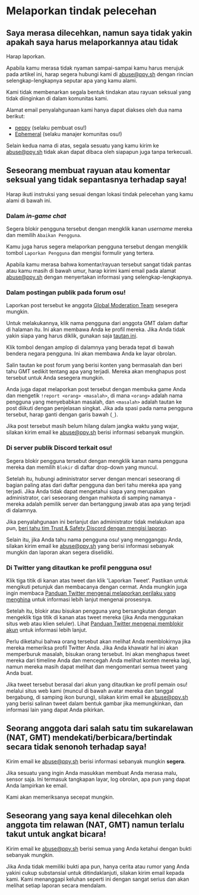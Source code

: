 # Melaporkan tindak pelecehan

## Saya merasa dilecehkan, namun saya tidak yakin apakah saya harus melaporkannya atau tidak

Harap laporkan.

Apabila kamu merasa tidak nyaman sampai-sampai kamu harus merujuk pada artikel ini, harap segera hubungi kami di [abuse@ppy.sh](mailto:abuse@ppy.sh) dengan rincian selengkap-lengkapnya seputar apa yang kamu alami.

Kami tidak membenarkan segala bentuk tindakan atau rayuan seksual yang tidak diinginkan di dalam komunitas kami.

Alamat email penyalahgunaan kami hanya dapat diakses oleh dua nama berikut:

- [peppy](https://osu.ppy.sh/users/2) (selaku pembuat osu!)
- [Ephemeral](https://osu.ppy.sh/users/102335) (selaku manajer komunitas osu!)

Selain kedua nama di atas, segala sesuatu yang kamu kirim ke [abuse@ppy.sh](mailto:abuse@ppy.sh) tidak akan dapat dibaca oleh siapapun juga tanpa terkecuali.

## Seseorang membuat rayuan atau komentar seksual yang tidak sepantasnya terhadap saya!

Harap ikuti instruksi yang sesuai dengan lokasi tindak pelecehan yang kamu alami di bawah ini.

### Dalam *in-game chat*

Segera blokir pengguna tersebut dengan mengklik kanan *username* mereka dan memilih `Abaikan Pengguna`.

Kamu juga harus segera melaporkan pengguna tersebut dengan mengklik tombol `Laporkan Pengguna` dan mengisi formulir yang tertera.

Apabila kamu merasa bahwa komentar/rayuan tersebut sangat tidak pantas atau kamu masih di bawah umur, harap kirimi kami email pada alamat [abuse@ppy.sh](mailto:abuse@ppy.sh) dengan menyertakan informasi yang selengkap-lengkapnya.

### Dalam postingan publik pada forum osu!

Laporkan post tersebut ke anggota [Global Moderation Team](/wiki/People/The_Team/Global_Moderation_Team) sesegera mungkin.

Untuk melakukannya, klik nama pengguna dari anggota GMT dalam daftar di halaman itu. Ini akan membawa Anda ke profil mereka. Jika Anda tidak yakin siapa yang harus diklik, gunakan saja [tautan ini](https://osu.ppy.sh/users/102335).

Klik tombol dengan amplop di dalamnya yang berada tepat di bawah bendera negara pengguna. Ini akan membawa Anda ke layar obrolan.

Salin tautan ke post forum yang berisi konten yang bermasalah dan beri tahu GMT sedikit tentang apa yang terjadi. Mereka akan menghapus post tersebut untuk Anda sesegera mungkin.

Anda juga dapat melaporkan post tersebut dengan membuka game Anda dan mengetik `!report <orang> <masalah>`, di mana `<orang>` adalah nama pengguna yang menyebabkan masalah, dan `<masalah>` adalah tautan ke post diikuti dengan penjelasan singkat. Jika ada spasi pada nama pengguna tersebut, harap ganti dengan garis bawah (`_`).

Jika post tersebut masih belum hilang dalam jangka waktu yang wajar, silakan kirim email ke [abuse@ppy.sh](mailto:abuse@ppy.sh) berisi informasi sebanyak mungkin.

### Di server publik Discord terkait osu!

Segera blokir pengguna tersebut dengan mengklik kanan nama pengguna mereka dan memilih `Blokir` di daftar drop-down yang muncul.

Setelah itu, hubungi administrator server dengan mencari seseorang di bagian paling atas dari daftar pengguna dan beri tahu mereka apa yang terjadi. Jika Anda tidak dapat mengetahui siapa yang merupakan administrator, cari seseorang dengan mahkota di samping namanya - mereka adalah pemilik server dan bertanggung jawab atas apa yang terjadi di dalamnya.

Jika penyalahgunaan ini berlanjut dan administrator tidak melakukan apa pun, [beri tahu tim Trust & Safety Discord dengan mengisi laporan](https://dis.gd/request).

Selain itu, jika Anda tahu nama pengguna osu! yang mengganggu Anda, silakan kirim email ke [abuse@ppy.sh](mailto:abuse@ppy.sh) yang berisi informasi sebanyak mungkin dan laporan akan segera diselidiki.

### Di Twitter yang ditautkan ke profil pengguna osu!

Klik tiga titik di kanan atas tweet dan klik 'Laporkan Tweet'. Pastikan untuk mengikuti petunjuk dan membacanya dengan cermat. Anda mungkin juga ingin membaca [Panduan Twitter mengenai melaporkan perilaku yang menghina](https://help.twitter.com/id/safety-and-security/report-abusive-behavior) untuk informasi lebih lanjut mengenai prosesnya.

Setelah itu, blokir atau bisukan pengguna yang bersangkutan dengan mengeklik tiga titik di kanan atas tweet mereka (jika Anda menggunakan situs web atau klien seluler). Lihat [Panduan Twitter mengenai memblokir akun](https://help.twitter.com/id/using-twitter/blocking-and-unblocking-accounts) untuk informasi lebih lanjut.

Perlu diketahui bahwa orang tersebut akan melihat Anda memblokirnya jika mereka memeriksa profil Twitter Anda. Jika Anda khawatir hal ini akan memperburuk masalah, bisukan orang tersebut. Ini akan menghapus tweet mereka dari timeline Anda dan mencegah Anda melihat konten mereka lagi, namun mereka masih dapat melihat dan mengomentari semua tweet yang Anda buat.

Jika tweet tersebut berasal dari akun yang ditautkan ke profil pemain osu! melalui situs web kami (muncul di bawah avatar mereka dan tanggal bergabung, di samping ikon burung), silakan kirim email ke [abuse@ppy.sh](mailto:abuse@ppy.sh) yang berisi salinan tweet dalam bentuk gambar jika memungkinkan, dan informasi lain yang dapat Anda pikirkan.

## Seorang anggota dari salah satu tim sukarelawan (NAT, GMT) mendekati/berbicara/bertindak secara tidak senonoh terhadap saya!

Kirim email ke [abuse@ppy.sh](mailto:abuse@ppy.sh) berisi informasi sebanyak mungkin **segera**.

Jika sesuatu yang ingin Anda masukkan membuat Anda merasa malu, sensor saja. Ini termasuk tangkapan layar, log obrolan, apa pun yang dapat Anda lampirkan ke email.

Kami akan memeriksanya secepat mungkin.

## Seseorang yang saya kenal dilecehkan oleh anggota tim relawan (NAT, GMT) namun terlalu takut untuk angkat bicara!

Kirim email ke [abuse@ppy.sh](mailto:abuse@ppy.sh) berisi semua yang Anda ketahui dengan bukti sebanyak mungkin.

Jika Anda tidak memiliki bukti apa pun, hanya cerita atau rumor yang Anda yakini cukup substansial untuk ditindaklanjuti, silakan kirim email kepada kami. Kami menanggapi keluhan seperti ini dengan sangat serius dan akan melihat setiap laporan secara mendalam.
